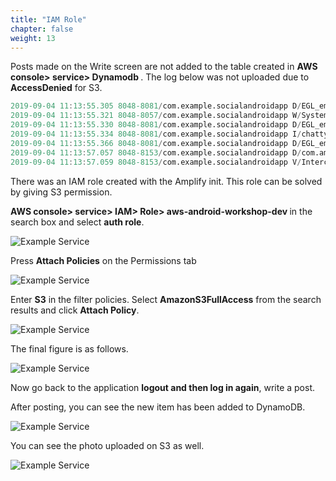 ```yaml
---
title: "IAM Role"
chapter: false
weight: 13
---
```


Posts made on the Write screen are not added to the table created in <b> AWS console> service> Dynamodb </b>. The log below was not uploaded due to **AccessDenied** for S3.

```verilog
2019-09-04 11:13:55.305 8048-8081/com.example.socialandroidapp D/EGL_emulation: eglMakeCurrent: 0xe1005300: ver 3 0 (tinfo 0xe10036b0)
2019-09-04 11:13:55.321 8048-8057/com.example.socialandroidapp W/System: A resource failed to call close. 
2019-09-04 11:13:55.330 8048-8081/com.example.socialandroidapp D/EGL_emulation: eglMakeCurrent: 0xe1005300: ver 3 0 (tinfo 0xe10036b0)
2019-09-04 11:13:55.334 8048-8081/com.example.socialandroidapp I/chatty: uid=10085(com.example.socialandroidapp) RenderThread identical 1 line
2019-09-04 11:13:55.366 8048-8081/com.example.socialandroidapp D/EGL_emulation: eglMakeCurrent: 0xe1005300: ver 3 0 (tinfo 0xe10036b0)
2019-09-04 11:13:57.057 8048-8153/com.example.socialandroidapp D/com.amazonaws.request: Received error response: com.amazonaws.services.s3.model.AmazonS3Exception: Access Denied (Service: null; Status Code: 403; Error Code: AccessDenied; Request ID: 80D7D91725581D4C), S3 Extended Request ID: dY+iw43vR8nE8DDB4L3F4/ijgC/Ydts/KKgwpwTcplUrtWTuN9GBfAxWcQNIgLRgqW0uR1OEYmA=
2019-09-04 11:13:57.059 8048-8153/com.example.socialandroidapp V/InterceptorCallback: Thread:[1086]: onFailure() S3 upload failed.

```

There was an IAM role created with the Amplify init. This role can be solved by giving S3 permission.

<b> AWS console> service> IAM> Role> aws-android-workshop-dev </b> in the search box and select **auth role**.

![Example Service](/images/iamauthrole_eng.png)

Press **Attach Policies** on the Permissions tab

![Example Service](/images/permission1_eng.png)

Enter **S3** in the filter policies. Select **AmazonS3FullAccess** from the search results and click **Attach Policy**.

![Example Service](/images/permission2_eng.png)

The final figure is as follows.

![Example Service](/images/permission3_eng.png)

Now go back to the application **logout and then log in again**, write a post.

After posting, you can see the new item has been added to DynamoDB.

![Example Service](/images/dynamodb_eng.png)

You can see the photo uploaded on S3 as well.

![Example Service](/images/s3-upload_eng.png)
